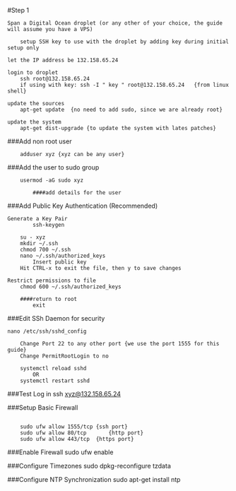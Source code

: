 #Step 1

	Span a Digital Ocean droplet (or any other of your choice, the guide will assume you have a VPS)

		setup SSH key to use with the droplet by adding key during initial setup only

	let the IP address be 132.158.65.24

	login to droplet
		ssh root@132.158.65.24 
		if using with key: ssh -I " key " root@132.158.65.24   {from linux shell}

	update the sources
		apt-get update	{no need to add sudo, since we are already root}

	update the system
		apt-get dist-upgrade {to update the system with lates patches}

###Add non root user

		adduser xyz {xyz can be any user}

###Add the user to sudo group
		
		usermod -aG sudo xyz

			####add details for the user

###Add Public Key Authentication (Recommended)
		
	Generate a Key Pair
			ssh-keygen

		su - xyz
		mkdir ~/.ssh
		chmod 700 ~/.ssh
		nano ~/.ssh/authorized_keys
			Insert public key
		Hit CTRL-x to exit the file, then y to save changes

	Restrict permissions to file
		chmod 600 ~/.ssh/authorized_keys

		####return to root
			exit

###Edit SSh Daemon for security

	nano /etc/ssh/sshd_config

		Change Port 22 to any other port {we use the port 1555 for this guide}
		Change PermitRootLogin to no

		systemctl reload sshd
			OR
		systemctl restart sshd

###Test Log in
		ssh xyz@132.158.65.24

###Setup Basic Firewall
```Shell

	sudo ufw allow 1555/tcp	{ssh port}
	sudo ufw allow 80/tcp 		{http port}
	sudo ufw allow 443/tcp 	{https port}
```

###Enable Firewall
		sudo ufw enable

###Configure Timezones
		sudo dpkg-reconfigure tzdata

###Configure NTP Synchronization
		sudo apt-get install ntp


		
